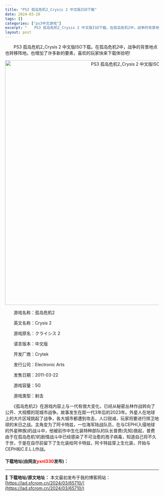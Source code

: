 ```yaml
---
title: "PS3 孤岛危机2_Crysis 2 中文版ISO下载"
date: 2024-03-28
tags: []
categories: ["ps3中文游戏"]
excerpt: "　　PS3 孤岛危机2_Crysis 2 中文版ISO下载。在孤岛危机2中，战争的背景地点也转移阵地。也增加了许多新的要素，喜欢的玩家快来下载体验吧! 　　游戏名称：孤岛危机2 　　英文名称：Crysis 2 　　游戏原名：クライシス 2 　　语言版本：中文版 　　开发厂商：Crytek 　　发行公&hellip;"
layout: post
---
```


 <p>　　PS3 孤岛危机2_Crysis 2 中文版ISO下载。在孤岛危机2中，战争的背景地点也转移阵地。也增加了许多新的要素，喜欢的玩家快来下载体验吧!</p> <p align="center"><img align="" border="0" src="https://lad.sfcrom.cn/wp-content/uploads/2024/03/20240328_66050eca83de3.jpg" width="800" alt="PS3 孤岛危机2_Crysis 2 中文版ISO下载" /></p> <p>　　游戏名称：孤岛危机2</p> <p>　　英文名称：Crysis 2</p> <p>　　游戏原名：クライシス 2</p> <p>　　语言版本：中文版</p> <p>　　开发厂商：Crytek</p> <p>　　发行公司：Electronic Arts</p> <p>　　发售日期：2011-03-22</p> <p>　　游戏容量：5G</p> <p>　　游戏类型：射击</p> <p>　　《孤岛危机2》在游戏内容上与一代有很大变化，已经从秘密丛林作战转向了公开、大规模的现城市战争。故事发生在距一代3年后的2023年。外星人在地球上的大片区域挑起了战争，各大城市都遭到攻击，人口锐减，玩家将要进行捍卫地球的末日之战。主角变为了阿卡特兹，一位海军陆战队员，在与CEPH(入侵地球的外星种族)的战斗中，他被前作中生化装特种部队的队长普费(先知)救起，普费由于在孤岛危机1的剧情战斗中已经感染了不可治愈的孢子病毒，知道自己将不久于世，于是在自尽前留下了生化装给阿卡特兹，阿卡特兹穿上生化装，开始与CEPH和C.E.L.L作战。</p> <p><h4>下载地址(由网友<font color="red">yxnl330</font>发布)：</h4></p> 

---
📖 **下载地址/原文地址：** 本文最初发布于我的博客网站：[https://lad.sfcrom.cn/2024/03/65710/](https://lad.sfcrom.cn/2024/03/65710/)
